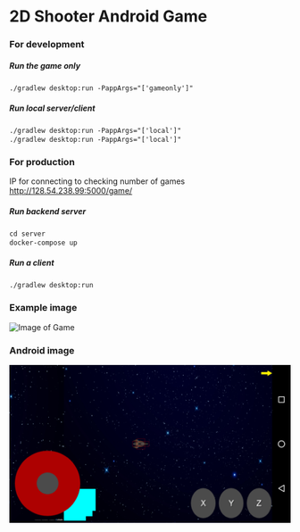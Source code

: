 # 2D Shooter Android Game

### For development

##### Run the game only
```
./gradlew desktop:run -PappArgs="['gameonly']"
```

##### Run local server/client
```
./gradlew desktop:run -PappArgs="['local']"
./gradlew desktop:run -PappArgs="['local']"
```

### For production
IP for connecting to checking number of games
http://128.54.238.99:5000/game/

##### Run backend server
```
cd server
docker-compose up
```

##### Run a client
```
./gradlew desktop:run
```


### Example image

![Image of Game](http://i.imgur.com/ZDCPFB7.png)

### Android image
![Alt text](androidpic.png)
